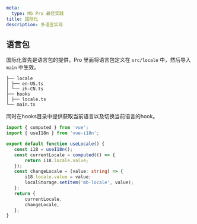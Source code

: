```yaml
meta:
  type: Mb Pro 最佳实践
title: 国际化
description: 多语言实现
```

## 语言包

国际化首先是语言包的提供，Pro 里面将语言包定义在 `src/locale` 中，然后导入 `main` 中生效。

```
├── locale
│ ├── en-US.ts
│ └── zh-CN.ts
├── hooks
│ ├── locale.ts
└── main.ts
```

同时在hooks目录中提供获取当前语言以及切换当前语言的hook。

 ```ts
import { computed } from 'vue';
import { useI18n } from 'vue-i18n';

export default function useLocale() {
    const i18 = useI18n();
    const currentLocale = computed(() => {
        return i18.locale.value;
    });
    const changeLocale = (value: string) => {
        i18.locale.value = value;
        localStorage.setItem('mb-locale', value);
    };
    return {
        currentLocale,
        changeLocale,
    };
}
```
